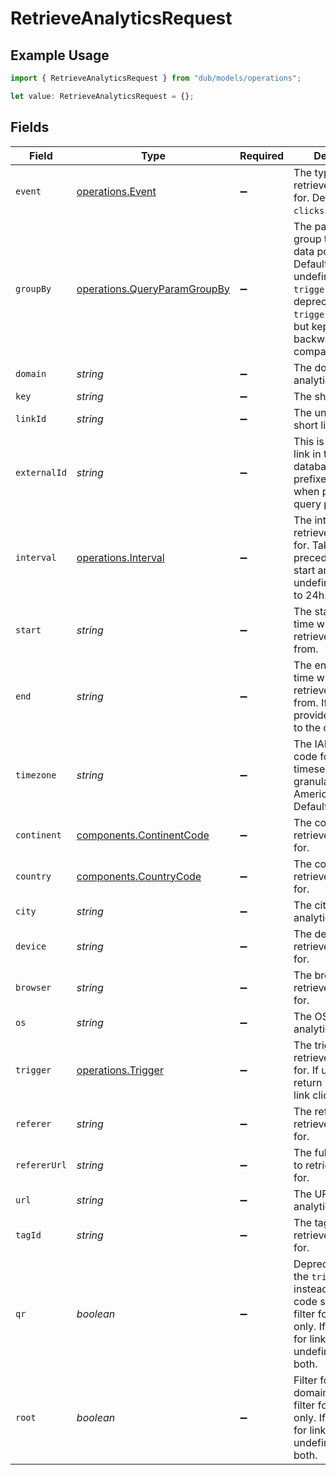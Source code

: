 # RetrieveAnalyticsRequest

## Example Usage

```typescript
import { RetrieveAnalyticsRequest } from "dub/models/operations";

let value: RetrieveAnalyticsRequest = {};
```

## Fields

| Field                                                                                                                                                                                    | Type                                                                                                                                                                                     | Required                                                                                                                                                                                 | Description                                                                                                                                                                              | Example                                                                                                                                                                                  |
| ---------------------------------------------------------------------------------------------------------------------------------------------------------------------------------------- | ---------------------------------------------------------------------------------------------------------------------------------------------------------------------------------------- | ---------------------------------------------------------------------------------------------------------------------------------------------------------------------------------------- | ---------------------------------------------------------------------------------------------------------------------------------------------------------------------------------------- | ---------------------------------------------------------------------------------------------------------------------------------------------------------------------------------------- |
| `event`                                                                                                                                                                                  | [operations.Event](../../models/operations/event.md)                                                                                                                                     | :heavy_minus_sign:                                                                                                                                                                       | The type of event to retrieve analytics for. Defaults to `clicks`.                                                                                                                       |                                                                                                                                                                                          |
| `groupBy`                                                                                                                                                                                | [operations.QueryParamGroupBy](../../models/operations/queryparamgroupby.md)                                                                                                             | :heavy_minus_sign:                                                                                                                                                                       | The parameter to group the analytics data points by. Defaults to `count` if undefined. Note that `trigger` is deprecated (use `triggers` instead), but kept for backwards compatibility. |                                                                                                                                                                                          |
| `domain`                                                                                                                                                                                 | *string*                                                                                                                                                                                 | :heavy_minus_sign:                                                                                                                                                                       | The domain to filter analytics for.                                                                                                                                                      |                                                                                                                                                                                          |
| `key`                                                                                                                                                                                    | *string*                                                                                                                                                                                 | :heavy_minus_sign:                                                                                                                                                                       | The short link slug.                                                                                                                                                                     |                                                                                                                                                                                          |
| `linkId`                                                                                                                                                                                 | *string*                                                                                                                                                                                 | :heavy_minus_sign:                                                                                                                                                                       | The unique ID of the short link on Dub.                                                                                                                                                  |                                                                                                                                                                                          |
| `externalId`                                                                                                                                                                             | *string*                                                                                                                                                                                 | :heavy_minus_sign:                                                                                                                                                                       | This is the ID of the link in the your database. Must be prefixed with 'ext_' when passed as a query parameter.                                                                          |                                                                                                                                                                                          |
| `interval`                                                                                                                                                                               | [operations.Interval](../../models/operations/interval.md)                                                                                                                               | :heavy_minus_sign:                                                                                                                                                                       | The interval to retrieve analytics for. Takes precedence over start and end. If undefined, defaults to 24h.                                                                              |                                                                                                                                                                                          |
| `start`                                                                                                                                                                                  | *string*                                                                                                                                                                                 | :heavy_minus_sign:                                                                                                                                                                       | The start date and time when to retrieve analytics from.                                                                                                                                 |                                                                                                                                                                                          |
| `end`                                                                                                                                                                                    | *string*                                                                                                                                                                                 | :heavy_minus_sign:                                                                                                                                                                       | The end date and time when to retrieve analytics from. If not provided, defaults to the current date.                                                                                    |                                                                                                                                                                                          |
| `timezone`                                                                                                                                                                               | *string*                                                                                                                                                                                 | :heavy_minus_sign:                                                                                                                                                                       | The IANA time zone code for aligning timeseries granularity (e.g. America/New_York). Defaults to UTC.                                                                                    | America/New_York                                                                                                                                                                         |
| `continent`                                                                                                                                                                              | [components.ContinentCode](../../models/components/continentcode.md)                                                                                                                     | :heavy_minus_sign:                                                                                                                                                                       | The continent to retrieve analytics for.                                                                                                                                                 |                                                                                                                                                                                          |
| `country`                                                                                                                                                                                | [components.CountryCode](../../models/components/countrycode.md)                                                                                                                         | :heavy_minus_sign:                                                                                                                                                                       | The country to retrieve analytics for.                                                                                                                                                   |                                                                                                                                                                                          |
| `city`                                                                                                                                                                                   | *string*                                                                                                                                                                                 | :heavy_minus_sign:                                                                                                                                                                       | The city to retrieve analytics for.                                                                                                                                                      | New York                                                                                                                                                                                 |
| `device`                                                                                                                                                                                 | *string*                                                                                                                                                                                 | :heavy_minus_sign:                                                                                                                                                                       | The device to retrieve analytics for.                                                                                                                                                    | Desktop                                                                                                                                                                                  |
| `browser`                                                                                                                                                                                | *string*                                                                                                                                                                                 | :heavy_minus_sign:                                                                                                                                                                       | The browser to retrieve analytics for.                                                                                                                                                   | Chrome                                                                                                                                                                                   |
| `os`                                                                                                                                                                                     | *string*                                                                                                                                                                                 | :heavy_minus_sign:                                                                                                                                                                       | The OS to retrieve analytics for.                                                                                                                                                        | Windows                                                                                                                                                                                  |
| `trigger`                                                                                                                                                                                | [operations.Trigger](../../models/operations/trigger.md)                                                                                                                                 | :heavy_minus_sign:                                                                                                                                                                       | The trigger to retrieve analytics for. If undefined, return both QR and link clicks.                                                                                                     |                                                                                                                                                                                          |
| `referer`                                                                                                                                                                                | *string*                                                                                                                                                                                 | :heavy_minus_sign:                                                                                                                                                                       | The referer to retrieve analytics for.                                                                                                                                                   | google.com                                                                                                                                                                               |
| `refererUrl`                                                                                                                                                                             | *string*                                                                                                                                                                                 | :heavy_minus_sign:                                                                                                                                                                       | The full referer URL to retrieve analytics for.                                                                                                                                          | https://dub.co/blog                                                                                                                                                                      |
| `url`                                                                                                                                                                                    | *string*                                                                                                                                                                                 | :heavy_minus_sign:                                                                                                                                                                       | The URL to retrieve analytics for.                                                                                                                                                       |                                                                                                                                                                                          |
| `tagId`                                                                                                                                                                                  | *string*                                                                                                                                                                                 | :heavy_minus_sign:                                                                                                                                                                       | The tag ID to retrieve analytics for.                                                                                                                                                    |                                                                                                                                                                                          |
| `qr`                                                                                                                                                                                     | *boolean*                                                                                                                                                                                | :heavy_minus_sign:                                                                                                                                                                       | Deprecated. Use the `trigger` field instead. Filter for QR code scans. If true, filter for QR codes only. If false, filter for links only. If undefined, return both.                    |                                                                                                                                                                                          |
| `root`                                                                                                                                                                                   | *boolean*                                                                                                                                                                                | :heavy_minus_sign:                                                                                                                                                                       | Filter for root domains. If true, filter for domains only. If false, filter for links only. If undefined, return both.                                                                   |                                                                                                                                                                                          |